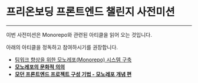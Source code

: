 # 프리온보딩 프론트엔드 챌린지 사전미션

---

이번 사전미션은 Monorepo와 관련된 아티클을 읽어 오는 것입니다.

아래의 아티클을 정독하고 참여하시기를 권장합니다.

- [팀워크 향상을 위한 모노레포(Monorepo) 시스템 구축](https://blog.mathpresso.com/%ED%8C%80%EC%9B%8C%ED%81%AC-%ED%96%A5%EC%83%81%EC%9D%84-%EC%9C%84%ED%95%9C-%EB%AA%A8%EB%85%B8%EB%A0%88%ED%8F%AC-monorepo-%EC%8B%9C%EC%8A%A4%ED%85%9C-%EA%B5%AC%EC%B6%95-3ae1b0112f1b)
- **[모노레포의 문화적 의의](https://yeoulcoding.me/298)**
- **[모던 프론트엔드 프로젝트 구성 기법 - 모노레포 개념 편](https://d2.naver.com/helloworld/0923884)**
